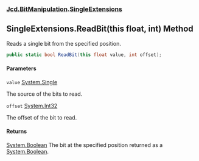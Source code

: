 ### [Jcd.BitManipulation](Jcd.BitManipulation.md 'Jcd.BitManipulation').[SingleExtensions](Jcd.BitManipulation.SingleExtensions.md 'Jcd.BitManipulation.SingleExtensions')

## SingleExtensions.ReadBit(this float, int) Method

Reads a single bit from the specified position.

```csharp
public static bool ReadBit(this float value, int offset);
```

#### Parameters

<a name='Jcd.BitManipulation.SingleExtensions.ReadBit(thisfloat,int).value'></a>

`value` [System.Single](https://docs.microsoft.com/en-us/dotnet/api/System.Single 'System.Single')

The source of the bits to read.

<a name='Jcd.BitManipulation.SingleExtensions.ReadBit(thisfloat,int).offset'></a>

`offset` [System.Int32](https://docs.microsoft.com/en-us/dotnet/api/System.Int32 'System.Int32')

The offset of the bit to read.

#### Returns

[System.Boolean](https://docs.microsoft.com/en-us/dotnet/api/System.Boolean 'System.Boolean')
The bit at the specified position returned as a [System.Boolean](https://docs.microsoft.com/en-us/dotnet/api/System.Boolean 'System.Boolean').